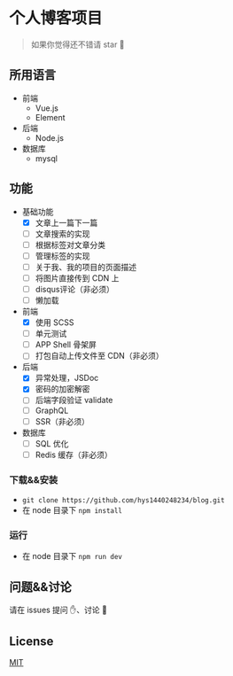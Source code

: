 # 个人博客项目

> 如果你觉得还不错请 star 🌟 

## 所用语言

- 前端
  - Vue.js
  - Element
- 后端
  - Node.js
- 数据库
  - mysql

## 功能

- 基础功能
  - [x] 文章上一篇下一篇
  - [ ] 文章搜索的实现
  - [ ] 根据标签对文章分类
  - [ ] 管理标签的实现
  - [ ] 关于我、我的项目的页面描述
  - [ ] 将图片直接传到 CDN 上
  - [ ] disqus评论（非必须）
  - [ ] 懒加载
- 前端
  - [x] 使用 SCSS
  - [ ] 单元测试
  - [ ] APP Shell 骨架屏
  - [ ] 打包自动上传文件至 CDN（非必须）
- 后端
  - [x] 异常处理，JSDoc
  - [x] 密码的加密解密
  - [ ] 后端字段验证 validate
  - [ ] GraphQL
  - [ ] SSR（非必须）
- 数据库
  - [ ] SQL 优化
  - [ ] Redis 缓存（非必须）

### 下载&&安装

- `git clone https://github.com/hys1440248234/blog.git`
- 在 node 目录下 `npm install`

### 运行

- 在 node 目录下 `npm run dev`
  
## 问题&&讨论

请在 issues 提问 ✋、讨论  💬

## License

[MIT](./LICENSE)